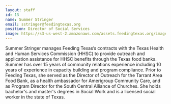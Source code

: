 ```yaml
---
layout: staff
id: 13
name: Summer Stringer
email: sstringer@feedingtexas.org
position: Director of Social Services
image: https://s3-us-west-2.amazonaws.com/assets.feedingtexas.org/images/staff/summer-stringer.JPG
---
```

Summer Stringer manages Feeding Texas’s contracts with the Texas Health and Human Services Commission (HHSC) to provide outreach and application assistance for HHSC benefits through the Texas food banks. Summer has over 15 years of community relations experience including 10 years of experience in capacity building and program compliance. Prior to Feeding Texas, she served as the Director of Outreach for the Tarrant Area Food Bank, as a health ambassador for Amerigroup Community Care, and as Program Director for the South Central Alliance of Churches. She holds bachelor's and master's degrees in Social Work and is a licensed social worker in the state of Texas.
